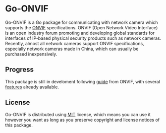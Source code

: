 # Go-ONVIF

Go-ONVIF is a Go package for communicating with network camera which supports the [ONVIF](http://www.onvif.org/) specifications. ONVIF (Open Network Video Interface) is an open industry forum promoting and developing global standards for interfaces of IP-based physical security products such as network cameras. Recently, almost all network cameras support ONVIF specifications, especially network cameras made in China, which can usually be purchased inexpensively.

## Progress

This package is still in develoment following [guide](https://www.onvif.org/wp-content/uploads/2016/12/ONVIF_WG-APG-Application_Programmers_Guide-1.pdf) from ONVIF, with several [features](TODO.md) already available.

## License

Go-ONVIF is distributed using [MIT](http://choosealicense.com/licenses/mit/) license, which means you can use it however you want as long as you preserve copyright and license notices of this package.